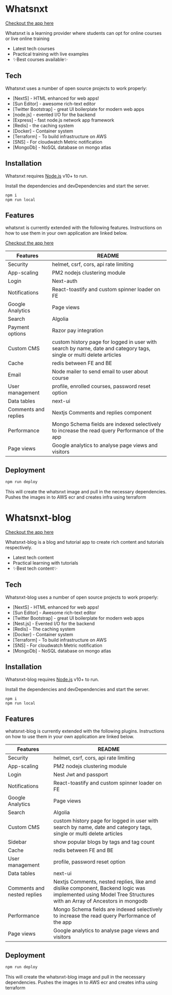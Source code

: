 # Whatsnxt

[Checkout the app here](https://whatsnxt.in/)

Whatsnxt is a learning provider where students can opt for online courses or live online training

- Latest tech courses
- Practical training with live examples
- ✨Best courses  available✨

## Tech

Whatsnxt uses a number of open source projects to work properly:

- [NextS] - HTML enhanced for web apps!
- [Sun Editor] - awesome rich-text editor
- [Twitter Bootstrap] - great UI boilerplate for modern web apps
- [node.js] - evented I/O for the backend
- [Express] - fast node.js network app framework
- [Redis] - the caching system
- [Docker] - Container system
- [Terraform] - To build infrastructure on AWS
- [SNS] - For cloudwatch Metric notification
- [MongoDb] - NoSQL database on mongo atlas

## Installation

Whatsnxt requires [Node.js](https://nodejs.org/) v10+ to run.

Install the dependencies and devDependencies and start the server.

```
npm i
npm run local
```

## Features

whatsnxt is currently extended with the following features.
Instructions on how to use them in your own application are linked below.

[Checkout the app here](https://whatsnxt.in/)

| Features | README |
| ------ | ------ |
| Security | helmet, csrf, cors, api rate limiting |
| App-scaling | PM2 nodejs clustering module |
| Login | Next-auth |
| Notifications | React-toastify and custom spinner loader on FE |
| Google Analytics | Page views |
| Search | Algolia |
| Payment options | Razor pay integration |
| Custom CMS | custom history page for logged in user with search by name, date and category tags, single or multi delete articles|
| Cache | redis between FE and BE |
| Email | Node mailer to send email to user about course |
| User management | profile, enrolled courses, password reset option |
| Data tables | next-ui |
| Comments and replies | Nextjs Comments and replies component
| Performance | Mongo Schema fields are indexed selectively to increase the read query Performance of the app |
| Page views | Google analytics to analyse page views and visitors |

## Deployment
```sh
npm run deploy
```

This will create the whatsnxt image and pull in the necessary dependencies.
Pushes the images in to AWS ecr and creates infra using terraform



# Whatsnxt-blog

[Checkout the app here](https://blog.whatsnxt.in/)

Whatsnxt-blog is a blog and tutorial app to create rich content and tutorials respectively.

- Latest tech content
- Practical learning with tutorials
- ✨Best tech content✨

## Tech

Whatsnxt-blog uses a number of open source projects to work properly:

- [NextS] - HTML enhanced for web apps!
- [Sun Editor] - Awesome rich-text editor
- [Twitter Bootstrap] - great UI boilerplate for modern web apps
- [Nest.js] - Evented I/O for the backend
- [Redis] - The caching system
- [Docker] - Container system
- [Terraform] - To build infrastructure on AWS
- [SNS] - For cloudwatch Metric notification
- [MongoDb] - NoSQL database on mongo atlas

## Installation

Whatsnxt-blog requires [Node.js](https://nodejs.org/) v10+ to run.

Install the dependencies and devDependencies and start the server.

```
npm i
npm run local
```

## Features

whatsnxt-blog is currently extended with the following plugins.
Instructions on how to use them in your own application are linked below.

| Features | README |
| ------ | ------ |
| Security | helmet, csrf, cors, api rate limiting |
| App-scaling | PM2 nodejs clustering module |
| Login | Nest Jwt and passport |
| Notifications | React-toastify and custom spinner loader on FE |
| Google Analytics | Page views |
| Search | Algolia |
| Custom CMS | custom history page for logged in user with search by name, date and category tags, single or multi delete articles|
| Sidebar | show popular blogs by tags and tag count |
| Cache | redis between FE and BE |
| User management | profile, password reset option |
| Data tables | next-ui |
| Comments and nested replies | Nextjs Comments, nested replies, like amd dislike component, Backend logic was implemented using Model Tree Structures with an Array of Ancestors in mongodb |
| Performance | Mongo Schema fields are indexed selectively to increase the read query Performance of the app |
| Page views | Google analytics to analyse page views and visitors |

## Deployment
```sh
npm run deploy
```

This will create the whatsnxt-blog image and pull in the necessary dependencies.
Pushes the images in to AWS ecr and creates infra using terraform


